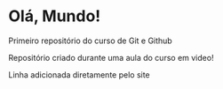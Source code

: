 # Olá, Mundo!
 Primeiro repositório do curso de Git e Github

 Repositório criado durante uma aula do curso em video!
 
 Linha adicionada diretamente pelo site
